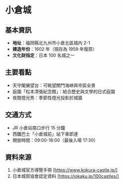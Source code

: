 # 小倉城

## 基本資訊
- **地址**：福岡縣北九州市小倉北區城内 2-1
- **建造年份**：1602 年（現存為 1959 年復原）
- **文化財指定**：日本 100 名城之一

## 主要看點
- 天守閣展望台：可眺望關門海峽與市區全景
- 庭園「松本清張紀念館」：結合歷史與文學的日式庭園
- 夜間燈光秀：季節性燈光投影於城牆

## 交通方式
- JR 小倉站南口步行 15 分鐘
- 西鐵巴士「小倉城前」站下車即達
- 開放時間：09:00-18:00（最後入場 17:30）

## 資料來源
1. 小倉城官方導覽手冊 [https://www.kokura-castle.jp/]
2. 日本城郭協會認定資料 [https://jokaku.jp/100castles/]
